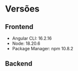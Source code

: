 # Versões

## Frontend
- Angular CLI: 16.2.16
- Node: 18.20.6
- Package Manager: npm 10.8.2

## Backend

